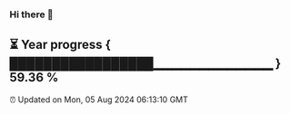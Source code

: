 ### Hi there 👋
⏳ Year progress { █████████████████▁▁▁▁▁▁▁▁▁▁▁▁▁ } 59.36 %
---
⏰ Updated on Mon, 05 Aug 2024 06:13:10 GMT

